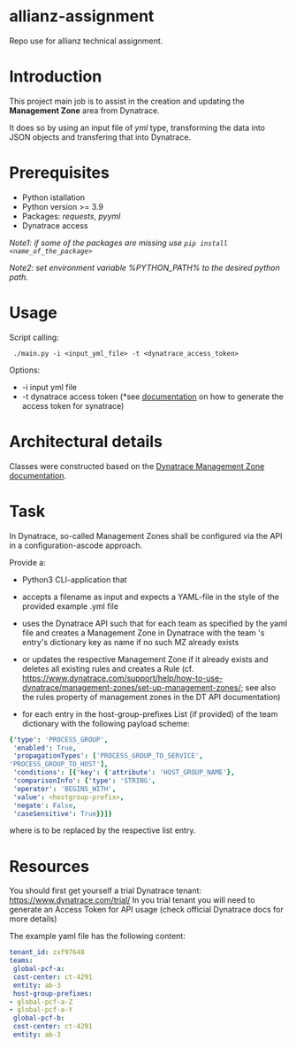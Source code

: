 # allianz-assignment
Repo use for allianz technical assignment. 

# Introduction
This project main job is to assist in the creation and updating the **Management Zone** area from Dynatrace.

It does so by using an input file of *yml* type, transforming the data into JSON objects and transfering that into Dynatrace.

# Prerequisites
 - Python istallation
 - Python version >= 3.9
 - Packages: *requests*, *pyyml*
 - Dynatrace access

 *Note1: if some of the packages are missing use ```pip install <name_of_the_package>```*

 *Note2: set environment variable %PYTHON_PATH% to the desired python path.*

# Usage
Script calling:
```
 ./main.py -i <input_yml_file> -t <dynatrace_access_token>
```
Options:
 - -i input yml file
 - -t dynatrace access token (*see [documentation](https://www.dynatrace.com/support/help/dynatrace-api/basics/dynatrace-api-authentication) on how to generate the access token for synatrace)

# Architectural details
Classes were constructed based on the [Dynatrace Management Zone documentation](https://www.dynatrace.com/support/help/dynatrace-api/configuration-api/management-zones-api). 

# Task
In Dynatrace, so-called Management Zones shall be configured via the API in a configuration-ascode approach. 

Provide a: 
* Python3 CLI-application that 

* accepts a filename as input and expects a YAML-file in the  style of the provided example .yml file

* uses the Dynatrace API such that for each team as specified by the yaml file and creates a Management Zone in Dynatrace with the team 's entry's dictionary key as name if no such MZ already exists 

* or updates the respective Management Zone if it already exists and deletes all existing rules and creates a Rule (cf. https://www.dynatrace.com/support/help/how-to-use-dynatrace/management-zones/set-up-management-zones/; see also the rules property of management zones in the DT API documentation) 

* for each entry in the host-group-prefixes List (if provided) of the team dictionary with the
following payload scheme:

```yml
{'type': 'PROCESS_GROUP',
 'enabled': True,
 'propagationTypes': ['PROCESS_GROUP_TO_SERVICE',
'PROCESS_GROUP_TO_HOST'],
 'conditions': [{'key': {'attribute': 'HOST_GROUP_NAME'},
 'comparisonInfo': {'type': 'STRING',
 'operator': 'BEGINS_WITH',
 'value': <hostgroup-prefix>,
 'negate': False,
 'caseSensitive': True}}]}
 ```

where is to be replaced by the respective list entry.
# Resources
You should first get yourself a trial Dynatrace tenant: https://www.dynatrace.com/trial/
In you trial tenant you will need to generate an Access Token for API usage (check official
Dynatrace docs for more details)

The example yaml file has the following content:
```yml
tenant_id: zxf97648
teams:
 global-pcf-a:
 cost-center: ct-4291
 entity: ab-3
 host-group-prefixes:
- global-pcf-a-Z
- global-pcf-a-Y
 global-pcf-b:
 cost-center: ct-4291
 entity: ab-3
 ```